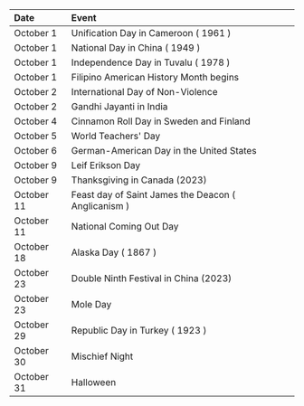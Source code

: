 | Date       | Event                                               |
|:-----------|:----------------------------------------------------|
| October 1  | Unification Day in Cameroon ( 1961 )                |
| October 1  | National Day in China ( 1949 )                      |
| October 1  | Independence Day in Tuvalu ( 1978 )                 |
| October 1  | Filipino American History Month begins              |
| October 2  | International Day of Non-Violence                   |
| October 2  | Gandhi Jayanti in India                             |
| October 4  | Cinnamon Roll Day in Sweden and Finland             |
| October 5  | World Teachers' Day                                 |
| October 6  | German-American Day in the United States            |
| October 9  | Leif Erikson Day                                    |
| October 9  | Thanksgiving in Canada (2023)                       |
| October 11 | Feast day of Saint James the Deacon ( Anglicanism ) |
| October 11 | National Coming Out Day                             |
| October 18 | Alaska Day ( 1867 )                                 |
| October 23 | Double Ninth Festival in China (2023)               |
| October 23 | Mole Day                                            |
| October 29 | Republic Day in Turkey ( 1923 )                     |
| October 30 | Mischief Night                                      |
| October 31 | Halloween                                           |